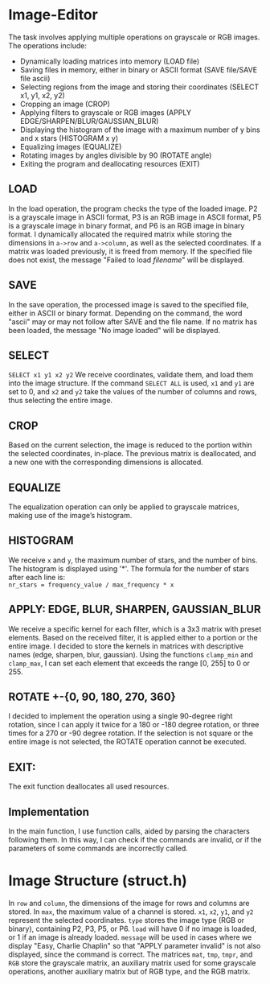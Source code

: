 # Image-Editor

The task involves applying multiple operations on grayscale or RGB images. The operations include:

- Dynamically loading matrices into memory (LOAD file)
- Saving files in memory, either in binary or ASCII format (SAVE file/SAVE file ascii)
- Selecting regions from the image and storing their coordinates (SELECT x1, y1, x2, y2)
- Cropping an image (CROP)
- Applying filters to grayscale or RGB images (APPLY EDGE/SHARPEN/BLUR/GAUSSIAN_BLUR)
- Displaying the histogram of the image with a maximum number of y bins and x stars (HISTOGRAM x y)
- Equalizing images (EQUALIZE)
- Rotating images by angles divisible by 90 (ROTATE angle)
- Exiting the program and deallocating resources (EXIT)

## LOAD
In the load operation, the program checks the type of the loaded image.
P2 is a grayscale image in ASCII format, P3 is an RGB image in ASCII format, P5
is a grayscale image in binary format, and P6 is an RGB image in binary format.
I dynamically allocated the required matrix while storing the dimensions in `a->row`
and `a->column`, as well as the selected coordinates. If a matrix was loaded previously,
it is freed from memory. If the specified file does not exist, the message "Failed to load *filename*" will be displayed.

## SAVE
In the save operation, the processed image is saved to the specified file, either in
ASCII or binary format. Depending on the command, the word "ascii" may or may not follow after SAVE and the file name. If no matrix has been loaded, the message "No image loaded" will be displayed.

## SELECT
`SELECT x1 y1 x2 y2`
We receive coordinates, validate them, and load them into the image structure.
If the command `SELECT ALL` is used, `x1` and `y1` are set to 0, and `x2` and `y2` take the values of the number of columns and rows, thus selecting the entire image.

## CROP
Based on the current selection, the image is reduced to the portion within the selected
coordinates, in-place. The previous matrix is deallocated, and a new one with the corresponding dimensions is allocated.

## EQUALIZE
The equalization operation can only be applied to grayscale matrices, making use of the image’s histogram.

## HISTOGRAM
We receive `x` and `y`, the maximum number of stars, and the number of bins.
The histogram is displayed using '*'. The formula for the number of stars after each line is:  
`nr_stars = frequency_value / max_frequency * x`

## APPLY: EDGE, BLUR, SHARPEN, GAUSSIAN_BLUR
We receive a specific kernel for each filter, which is a 3x3 matrix with
preset elements. Based on the received filter, it is applied either to a portion or the entire image. I decided to store the kernels in matrices with descriptive names (edge, sharpen, blur, gaussian). Using the functions `clamp_min` and `clamp_max`,
I can set each element that exceeds the range [0, 255] to 0 or 255.

## ROTATE +-{0, 90, 180, 270, 360}
I decided to implement the operation using a single 90-degree right rotation,
since I can apply it twice for a 180 or -180 degree rotation, or three times for a 270 or -90 degree rotation. If the selection is not square or the entire image is not selected, the ROTATE operation cannot be executed.

## EXIT:
The exit function deallocates all used resources.

## Implementation
In the main function, I use function calls, aided by parsing the characters
following them. In this way, I can check if the commands are invalid, or if the parameters
of some commands are incorrectly called.

# Image Structure (struct.h)

In `row` and `column`, the dimensions of the image for rows and columns are stored. In `max`, the maximum value of a channel is stored. `x1`, `x2`, `y1`, and `y2` represent the selected coordinates.
`type` stores the image type (RGB or binary), containing P2, P3, P5, or P6. `load` will have 0 if no image is loaded, or 1 if an image is already loaded. `message` will be used in cases where we display "Easy, Charlie Chaplin" so that "APPLY parameter invalid" is not also displayed, since the command is correct. The matrices `mat`, `tmp`, `tmpr`, and `RGB` store the grayscale matrix, an auxiliary matrix used for some grayscale operations, another auxiliary matrix but of RGB type, and the RGB matrix.
